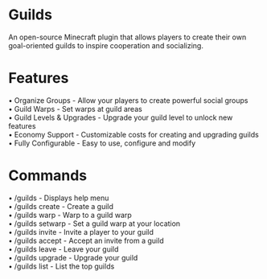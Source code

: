 # Guilds
An open-source Minecraft plugin that allows players to create their own goal-oriented guilds to inspire cooperation and socializing.

# Features
• Organize Groups - Allow your players to create powerful social groups <br>
• Guild Warps - Set warps at guild areas<br>
• Guild Levels & Upgrades - Upgrade your guild level to unlock new features <br>
• Economy Support - Customizable costs for creating and upgrading guilds <br>
• Fully Configurable - Easy to use, configure and modify <br>

# Commands
  • /guilds - Displays help menu <br>
  • /guilds create <name> - Create a guild <br>
  • /guilds warp <warpName> - Warp to a guild warp <br>
  • /guilds setwarp <name> - Set a guild warp at your location <br>
  • /guilds invite <player> - Invite a player to your guild <br>
  • /guilds accept <guild> - Accept an invite from a guild <br>
  • /guilds leave - Leave your guild <br>
  • /guilds upgrade - Upgrade your guild <br>
  • /guilds list - List the top guilds <br>
  

